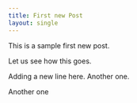 ```yaml
---
title: First new Post
layout: single
---
```


This is a sample first new post.

Let us see how this goes.

Adding a new line here. Another one.

Another one
